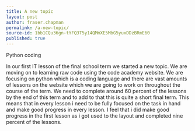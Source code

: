 ```yaml
---
title: A new topic
layout: post
author: fraser.chapman
permalink: /a-new-topic/
source-id: 1bb1CQu36gn-tYFQ3T5y14QMmXE5MbG5yuxDDzBRmE60
published: true
---
```

Python coding

In our first IT lesson of the final school term we started a new topic. We are moving on to learning raw code using the code academy website. We are focusing on python which is a coding language and there are vast amounts of lessons on the website which we are going to work on throughout the course of the term. We need to complete around 60 percent of the lessons by the end of this term and to add to that this is quite a short final term. This means that in every lesson i need to be fully focused on the task in hand and make good progress in every lesson. I feel that i did make good progress in the first lesson as i got used to the layout and completed nine percent of the lessons.

